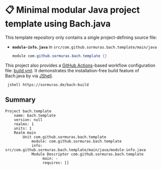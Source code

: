 # 📋 Minimal modular Java project template using Bach.java

This template repository only contains a single project-defining source file:

- **`module-info.java`** in `src/com.github.sormuras.bach.template/main/java`
  ```java
  module com.github.sormuras.bach.template {}
  ```

This project also provides a [GitHub Actions](https://github.com/features/actions)-based workflow configuration file: [build.yml](.github/workflows/build.yml).
It demonstrates the installation-free build feature of Bach.java by via [JShell](https://docs.oracle.com/en/java/javase/11/tools/jshell.html).
```shell
 jshell https://sormuras.de/bach-build
```

## Summary

```text
Project bach.template
	name: bach.template
	version: null
	realms: 1
	units: 1
	Realm main
		Unit com.github.sormuras.bach.template
			module: com.github.sormuras.bach.template
			info: src/com.github.sormuras.bach.template/main/java/module-info.java
			Module Descriptor com.github.sormuras.bach.template
				 main: -
				 requires: []
```
